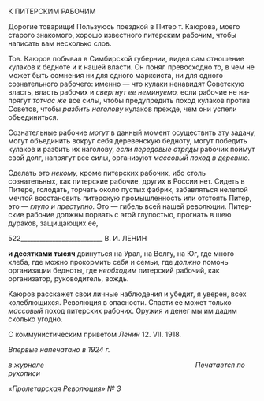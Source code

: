 К ПИТЕРСКИМ РАБОЧИМ

Дорогие товарищи! Пользуюсь поездкой в Питер т. Каюрова, моего старого знако­мого, хорошо известного питерским рабочим, чтобы написать вам несколько слов.

Тов. Каюров побывал в Симбирской губернии, видел сам отношение кулаков к бед­ноте и к нашей власти. Он понял превосходно то, в чем не может быть сомнения ни для одного марксиста, ни для одного сознательного рабочего: именно — что кулаки нена­видят Советскую власть, власть рабочих и _свергнут ее неминуемо,_ если рабочие не на­прягут _тотчас же_ все силы, чтобы предупредить поход кулаков против Советов, что­бы _разбить наголову_ кулаков прежде, чем они успели объединиться.

Сознательные рабочие _могут_ в данный момент осуществить эту задачу, могут объе­динить вокруг себя деревенскую бедноту, могут победить кулаков и разбить их наголо­ву, _если передовые отряды_ рабочих поймут свой долг, напрягут все силы, организуют _массовый поход в деревню._

Сделать это _некому,_ кроме питерских рабочих, ибо столь сознательных, как питер­ские рабочие, других в России нет. Сидеть в Питере, голодать, торчать около пустых фабрик, забавляться нелепой мечтой восстановить питерскую промышленность или от­стоять Питер, это — _глупо и преступно._ Это — гибель всей нашей революции. Питер­ские рабочие должны порвать с этой глупостью, прогнать в шею дураков, защищающих ее,

  

522__________________________ В. И. ЛЕНИН

**и десятками тысяч** двинуться на Урал, на Волгу, на Юг, где много хлеба, где можно прокормить себя и семьи, где _должно_ помочь организации бедноты, где _необходим_ пи­терский рабочий, как организатор, руководитель, вождь.

Каюров расскажет свои личные наблюдения и убедит, я уверен, всех колеблющихся. Революция в опасности. Спасти ее может только _массовый_ поход питерских рабочих. Оружия и денег мы им дадим сколько угодно.

С коммунистическим приветом _Ленин_ 12. VII. 1918.

_Впервые напечатано в 1924 г._

_в журнале_                                                                              _Печатается по рукописи_

_«Пролетарская Революция» № 3_